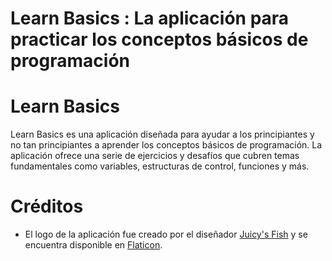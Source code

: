 # Learn Basics : La aplicación para practicar los conceptos básicos de programación

# Learn Basics
Learn Basics es una aplicación diseñada para ayudar a los principiantes y no tan principiantes a aprender los conceptos básicos de programación. La aplicación ofrece una serie de ejercicios y desafíos que cubren temas fundamentales como variables, estructuras de control, funciones y más.


# Créditos
- El logo de la aplicación fue creado por el diseñador [Juicy's Fish](https://www.flaticon.com/authors/juicy-fish) y se encuentra disponible en [Flaticon](https://www.flaticon.com/free-icons/refactoring).